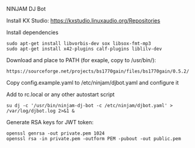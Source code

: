 NINJAM DJ Bot

Install KX Studio: https://kxstudio.linuxaudio.org/Repositories

Install dependencies
```
sudo apt-get install libvorbis-dev sox libsox-fmt-mp3
sudo apt-get install x42-plugins calf-plugins liblilv-dev
```

Download and place to PATH (for exaple, copy to /usr/bin/):
```
https://sourceforge.net/projects/bs1770gain/files/bs1770gain/0.5.2/
```

Copy config.example.yaml to /etc/ninjam/djbot.yaml and configure it

Add to rc.local or any other autostart script

```
su dj -c '/usr/bin/ninjam-dj-bot -c /etc/ninjam/djbot.yaml' > /var/log/djbot.log 2>&1 &
```

Generate RSA keys for JWT token:
```
openssl genrsa -out private.pem 1024
openssl rsa -in private.pem -outform PEM -pubout -out public.pem
```